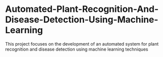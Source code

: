 # Automated-Plant-Recognition-And-Disease-Detection-Using-Machine-Learning
This project focuses on the development of an automated system for plant recognition and disease detection using machine learning techniques
